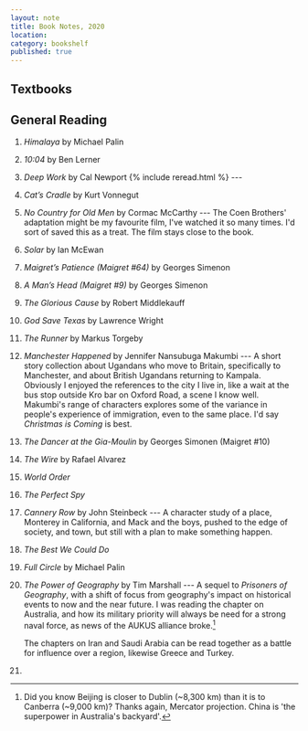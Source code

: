 ```yaml
---
layout: note
title: Book Notes, 2020
location:
category: bookshelf
published: true
---
```


## Textbooks

<!-- 1. _All of Statistics_ by Larry Wasserman --- §7, 10, 11.

2. _The Algorithm Design Manual_ by --- 

3. _Hands-on Machine Learning_ by

4. _Learning Spark_ by  -->

## General Reading

1. _Himalaya_ by Michael Palin

2. _10:04_ by Ben Lerner

3. _Deep Work_ by Cal Newport {% include reread.html %} --- 

4. _Cat’s Cradle_ by Kurt Vonnegut

5. _No Country for Old Men_ by Cormac McCarthy --- The Coen Brothers' adaptation
    might be my favourite film, I've watched it so many times. I'd sort of saved
    this as a treat. The film stays close to the book.

6. _Solar_ by Ian McEwan

7. _Maigret’s Patience (Maigret #64)_ by Georges Simenon

8. _A Man’s Head (Maigret #9)_  by Georges Simenon

9. _The Glorious Cause_ by Robert Middlekauff

10. _God Save Texas_ by Lawrence Wright

11. _The Runner_ by Markus Torgeby

12. _Manchester Happened_ by Jennifer Nansubuga Makumbi --- A short story
    collection about Ugandans who move to Britain, specifically to Manchester,
    and about British Ugandans returning to Kampala. Obviously I enjoyed the
    references to the city I live in, like a wait at the bus stop outside Kro
    bar on Oxford Road, a scene I know well. Makumbi's range of characters
    explores some of the variance in people's experience of immigration, even to
    the same place. I'd say _Christmas is Coming_ is best.

13. _The Dancer at the Gia-Moulin_ by Georges Simonen (Maigret #10)

14. _The Wire_ by Rafael Alvarez

15. _World Order_

16. _The Perfect Spy_

17. _Cannery Row_ by John Steinbeck --- A character study of a place, Monterey
    in California, and Mack and the boys, pushed to the edge of society, and
    town, but still with a plan to make something happen.

18. _The Best We Could Do_

19. _Full Circle_ by Michael Palin

20. _The Power of Geography_ by Tim Marshall --- A sequel to _Prisoners of
    Geography_, with a shift of focus from geography's impact on historical
    events to now and the near future. I was reading the chapter on Australia,
    and how its military priority will always be need for a strong naval force,
    as news of the AUKUS alliance broke.[^aus]

    The chapters on Iran and Saudi Arabia can be read together as a battle
    for influence over a region, likewise Greece and Turkey.    

21. 

[^aus]: Did you know Beijing is closer to Dublin (~8,300 km) than it is to
    Canberra (~9,000 km)? Thanks again, Mercator projection. China is 'the
    superpower in Australia's backyard'.

<!-- Affiliate Links -->

[bs-big-sleep]: https://uk.bookshop.org/a/5340/9781618953292
